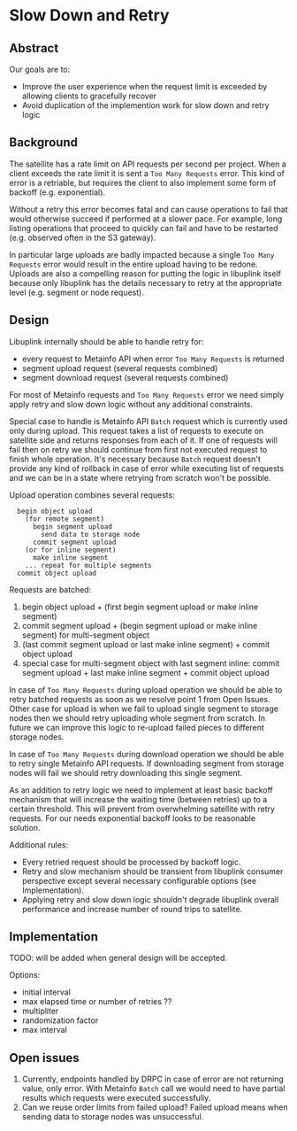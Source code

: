 # Slow Down and Retry

## Abstract

Our goals are to:

* Improve the user experience when the request limit is exceeded by allowing
  clients to gracefully recover
* Avoid duplication of the implemention work for slow down and retry logic

## Background

The satellite has a rate limit on API requests per second per project. When a
client exceeds the rate limit it is sent a `Too Many Requests` error. This kind
of error is a retriable, but requires the client to also implement some form of
backoff (e.g. exponential).

Without a retry this error becomes fatal and can cause operations to fail that
would otherwise succeed if performed at a slower pace. For example, long
listing operations that proceed to quickly can fail and have to be restarted
(e.g. observed often in the S3 gateway).

In particular large uploads are badly impacted because a single `Too Many
Requests` error would result in the entire upload having to be redone. Uploads
are also a compelling reason for putting the logic in libuplink itself because
only libuplink has the details necessary to retry at the appropriate level
(e.g. segment or node request).

## Design

Libuplink internally should be able to handle retry for:
* every request to Metainfo API when error `Too Many Requests` is returned
* segment upload request (several requests combined)
* segment download request (several requests combined)

For most of Metainfo requests and `Too Many Requests` error we need simply apply retry and slow down logic without any additional constraints.

Special case to handle is Metainfo API `Batch` request which is currently used only during upload. This request takes a list of requests to execute on satellite side and returns responses from each of it. If one of requests will fail then on retry we should continue from first not executed request to finish whole operation. It's necessary because `Batch` request doesn't provide any kind of rollback in case of error while executing list of requests and we can be in a state where retrying from scratch won't be possible.

Upload operation combines several requests:
```
  begin object upload
    (for remote segment)
      begin segment upload 
        send data to storage node
      commit segment upload
    (or for inline segment)
      make inline segment
    ... repeat for multiple segments
  commit object upload
```

Requests are batched:
1. begin object upload + (first begin segment upload or make inline segment)
2. commit segment upload + (begin segment upload or make inline segment) for multi-segment object
3. (last commit segment upload or last make inline segment) + commit object upload
4. special case for multi-segment object with last segment inline: commit segment upload + last make inline segment + commit object upload

In case of `Too Many Requests` during upload operation we should be able to retry batched requests as soon as we resolve point 1 from Open Issues. Other case for upload is when we fail to upload single segment to storage nodes then we should retry uploading whole segment from scratch. In future we can improve this logic to re-upload failed pieces to different storage nodes.

In case of `Too Many Requests` during download operation we should be able to retry single Metainfo API requests. If downloading segment from storage nodes will fail we should retry downloading this single segment.

As an addition to retry logic we need to implement at least basic backoff mechanism that will increase the waiting time (between retries) up to a certain threshold. This will prevent from overwhelming satellite with retry requests. For our needs exponential backoff looks to be reasonable solution. 

Additional rules:
* Every retried request should be processed by backoff logic.
* Retry and slow mechanism should be transient from libuplink consumer perspective except several necessary configurable options (see Implementation).
* Applying retry and slow down logic shouldn't degrade libuplink overall performance and increase number of round trips to satellite.

## Implementation

TODO: will be added when general design will be accepted.

Options:
* initial interval
* max elapsed time or number of retries ??
* multipliter
* randomization factor
* max interval

## Open issues

1. Currently, endpoints handled by DRPC in case of error are not returning value, only error. With Metainfo `Batch` call we would need to have partial results which requests were executed successfully. 
2. Can we reuse order limits from failed upload? Failed upload means when sending data to storage nodes was unsuccessful. 